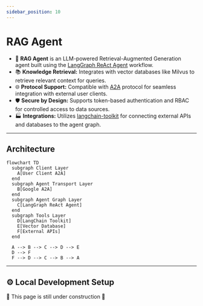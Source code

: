 ```yaml
---
sidebar_position: 10
---
```


# RAG Agent

- 🤖 **RAG Agent** is an LLM-powered Retrieval-Augmented Generation agent built using the [LangGraph ReAct Agent](https://langchain-ai.github.io/langgraph/agents/agents/) workflow.
- 📚 **Knowledge Retrieval:** Integrates with vector databases like Milvus to retrieve relevant context for queries.
- 🌐 **Protocol Support:** Compatible with [A2A](https://github.com/google/A2A) protocol for seamless integration with external user clients.
- 🛡️ **Secure by Design:** Supports token-based authentication and RBAC for controlled access to data sources.
- 🏭 **Integrations:** Utilizes [langchain-toolkit](https://github.com/langchain-ai/langchain-toolkit) for connecting external APIs and databases to the agent graph.

---

## Architecture

```mermaid
flowchart TD
  subgraph Client Layer
    A[User Client A2A]
  end
  subgraph Agent Transport Layer
    B[Google A2A]
  end
  subgraph Agent Graph Layer
    C[LangGraph ReAct Agent]
  end
  subgraph Tools Layer
    D[LangChain Toolkit]
    E[Vector Database]
    F[External APIs]
  end

  A --> B --> C --> D --> E
  D --> F
  F --> D --> C --> B --> A
```

---

## ⚙️ Local Development Setup

🚧 This page is still under construction 🚧